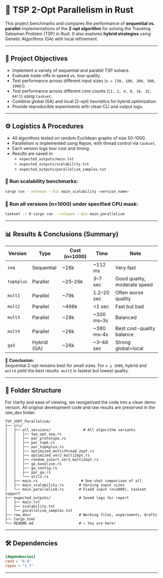 # 🧠 TSP 2-Opt Parallelism in Rust

This project benchmarks and compares the performance of **sequential vs. parallel** implementations of the **2-opt algorithm** for solving the Traveling Salesman Problem (TSP) in Rust. It also explores **hybrid strategies** using Genetic Algorithms (GA) with local refinement.

---

## 🎯 Project Objectives

- Implement a variety of sequential and parallel TSP solvers.
- Evaluate trade-offs in speed vs. tour quality.
- Test performance across different input sizes (`n = [50, 100, 200, 500, 1000]`).
- Test performance across different core counts (`[1, 2, 4, 8, 16, 32, 64*]`) using `taskset`.
- Combine global (GA) and local (2-opt) heuristics for hybrid optimization.
- Provide reproducible experiments with clean CLI and output logs.

---

## ⚙️ Logistics & Procedures

- All algorithms tested on random Euclidean graphs of size 50–1000.
- Parallelism is implemented using Rayon, with thread control via `taskset`.
- Each version logs tour cost and timing.
- Results are saved in:
  - `expected_outputs/main.txt`
  - `expected_outputs/scalability.txt`
  - `expected_outputs/parallelism_samples.txt`

### 🔧 Run scalability benchmarks:

```bash
cargo run --release --bin main_scalability <version_name>
```

### 🔧 Run all versions (n=1000) under specified CPU mask:
```bash
taskset -c 0 cargo run --release --bin main_parallelism
```

---

## 📊 Results & Conclusions (Summary)

| Version     | Type         | Cost (n=1000) | Time        | Note                         |
|-------------|--------------|---------------|-------------|------------------------------|
| `seq`       | Sequential   | ~26k          | ~112 ms     | Very fast                    |
| `topkplus`  | Parallel     | ~25–26k       | 3–7 sec     | Good quality, moderate speed |
| `mult1`     | Parallel     | ~79k          | 1.2–20 sec  | Often worse quality          |
| `mult2`     | Parallel     | ~498k         | <1 sec      | Fast but bad                 |
| `mult3`     | Parallel     | ~28k          | ~300 ms–3s  | Balanced                     |
| `mult4`     | Parallel     | ~26k          | ~380 ms–4s  | Best cost-quality balance    |
| `ga3`       | Hybrid (GA)  | ~26k          | ~3–48 sec   | Strong global+local          |

🧠 **Conclusion:**  
Sequential 2-opt remains best for small sizes. For `n ≥ 1000`, hybrid and `mult4` yield the best results. `mult2` is fastest but lowest quality.

---

## 📁 Folder Structure
For clarity and ease of viewing, we reorganized the code into a clean demo version. All original development code and raw results are preserved in the raw_dev folder.
```
TSP_2OPT_Parallelism/
├── src/
│   ├── all_versions/               # All algorithm variants
│   │   ├── two_opt_seq.rs
│   │   ├── par_prototype.rs
│   │   ├── par_topk.rs
│   │   ├── par_topkplus.rs
│   │   ├── optimized_multithread_2opt.rs
│   │   ├── optimized_ver2_multi2opt.rs
│   │   ├── random_insert_ver3_multi2opt.rs
│   │   ├── ga_baseline.rs
│   │   ├── ga_config.rs
│   │   ├── par_ga.rs
│   │   └── utils.rs
│   ├── main.rs                    # One-shot comparison of all
│   ├── main_scalability.rs       # Varying input sizes
│   └── main_parallelism.rs       # Fixed input (n=1000), taskset support
├── expected_outputs/             # Saved logs for report
│   ├── main.txt
│   ├── scalability.txt
│   └── parallelism_samples.txt
├── raw_dev/                      # Working files, experiments, drafts
├── Cargo.toml
└── README.md                     # ← You are here!
```

---

## 🛠 Dependencies

```toml
[dependencies]
rand = "0.8"
rayon = "1.7"
```

---
